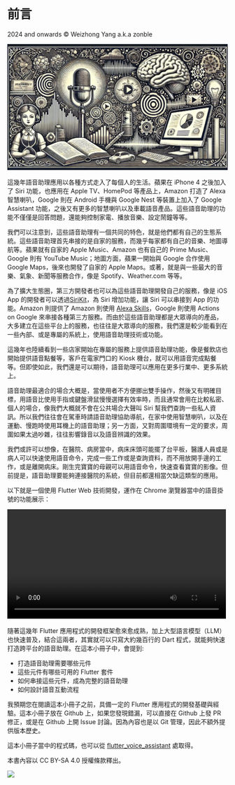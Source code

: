 # 前言

2024 and onwards © Weizhong Yang a.k.a zonble

![封面](images/cover.jpg)

這幾年語音助理應用以各種方式走入了每個人的生活。蘋果在 iPhone 4 之後加入了 Siri 功能，也應用在 Apple TV、HomePod 等產品上，Amazon 打造了 Alexa 智慧喇叭，Google 則在 Android 手機與 Google Nest 等裝置上加入了 Google Assistant 功能，之後又有更多的智慧喇叭以及車載語音產品。這些語音助理的功能不僅僅是回答問題，還能夠控制家電、播放音樂、設定鬧鐘等等。

我們可以注意到，這些語音助理有一個共同的特色，就是他們都有自己的生態系統。這些語音助理首先串接的是自家的服務，而幾乎每家都有自己的音樂、地圖導航等。蘋果就有自家的 Apple Music、Amazon 也有自己的 Prime Music、Google 則有 YouTube Music；地圖方面，蘋果一開始與 Google 合作使用 Google Maps，後來也開發了自家的 Apple Maps。或著，就是與一些最大的音樂、氣象、新聞等服務合作，像是 Spotify、Weather.com 等等。

為了擴大生態圈，第三方開發者也可以為這些語音助理開發自己的服務，像是 iOS App 的開發者可以透過[SiriKit](https://developer.apple.com/documentation/sirikit/)，為 Siri 增加功能，讓 Siri 可以串接到 App 的功能。Amazon 則提供了 Amazon 則使用 [Alexa Skills](https://www.amazon.com/-/alexa-skills/b?node=13727921011)，Google 則使用 Actions on Google 來串接各種第三方服務。而由於這些語音助理都是大眾導向的產品，大多建立在這些平台上的服務，也往往是大眾導向的服務，我們還是較少能看到在一些內部、或是專屬的系統上，使用語音助理技術或功能。

這幾年也陸續看到一些店家開始在專屬的服務上提供語音助理功能，像是餐飲店也開始提供語音點餐等，客戶在電家門口的 Kiosk 機台，就可以用語音完成點餐等。但即使如此，我們還是可以期待，語音助理可以應用在更多行業中、更多系統上。

語音助理最適合的場合大概是，當使用者不方便挪出雙手操作，然後又有明確目標，用語音比使用手指或鍵盤滑鼠慢慢選擇有效率時，而且通常會用在比較私密、個人的場合，像我們大概就不會在公共場合大聲叫 Siri 幫我們查詢一些私人資訊。所以我們往往會在駕車時請語音助理協助導航，在家中使用智慧喇叭，以及在運動、慢跑時使用耳機上的語音助理；另一方面，又對周圍環境有一定的要求，周圍如果太過吵雜，往往影響錄音以及語音辨識的效果。

我們或許可以想像，在醫院、病房當中，病床床頭可能擺了台平板，醫護人員或是病人可以快速使用語音命令，完成一些工作或是查詢資料，而不用放開手邊的工作，或是離開病床。剛生完寶寶的母親可以用語音命令，快速查看寶寶的影像。但前提是，語音助理要能夠連接醫院的系統，但目前都還相當欠缺這類型的應用。

以下就是一個使用 Flutter Web 技術開發，運作在 Chrome 瀏覽器當中的語音掛號的功能展示：

<video controls width="500">
  <source src="flutter_voice_assistant.mov" type="video/mp4" />
  Download the <a href="flutter_voice_assistant.mov">MP4</a> video.
</video>

隨著這幾年 Flutter 應用程式的開發框架愈來愈成熟，加上大型語言模型（LLM）也快速普及，結合這兩者，其實就可以只寫大約幾百行的 Dart 程式，就能夠快速打造跨平台的語音助理。在這本小冊子中，會提到:

- 打造語音助理需要哪些元件
- 這些元件有哪些可用的 Flutter 套件
- 如何串接這些元件，成為完整的語音助理
- 如何設計語音互動流程

我預期您在閱讀這本小冊子之前，具備一定的 Flutter 應用程式的開發基礎與經驗。這本小冊子放在 Github 上，如果您發現錯漏，可以直接在 Github 上發 PR 修正，或是在 Github 上開 Issue 討論。因為內容也是以 Git 管理，因此不額外提供版本歷史。

這本小冊子當中的程式碼，也可以從 [flutter_voice_assistant](https://zonble.github.io/flutter_voice_assistant/) 處取得。

本書內容以 CC BY-SA 4.0 授權條款釋出。

<img src="https://mirrors.creativecommons.org/presskit/buttons/88x31/png/by-sa.png" width="88">

